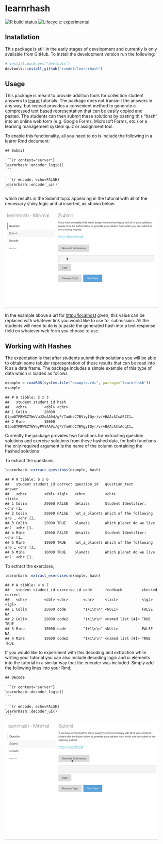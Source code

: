 
# learnrhash

<!-- badges: start -->

[![R build
status](https://github.com/rundel/learnrhash/workflows/R-CMD-check/badge.svg)](https://github.com/rundel/learnrhash/actions)
[![Lifecycle:
experimental](https://img.shields.io/badge/lifecycle-experimental-orange.svg)](https://www.tidyverse.org/lifecycle/#experimental)
<!-- badges: end -->

## Installation

This package is still in the early stages of development and currently
is only available from GitHub. To install the development version run
the following:

``` r
# install.packages("devtools")
devtools::install_github("rundel/learnrhash")
```

## Usage

This package is meant to provide addition tools for collection student
answers to [learnr](https://rstudio.github.io/learnr/) tutorials. The
package does not transmit the answers in any way, but instead provides a
convenient method to generate a compressed text based representation
that can be easily copied and pasted. The students can then submit these
solutions by pasting this “hash” into an online web form (e.g. Google
Forms, Microsoft Forms, etc.) or a learning management system quiz or
assignment tool.

To enable this functionality, all you need to do is include the
following in a learnr Rmd document:

    ## Submit
    
    ```{r context="server"}
    learnrhash::encoder_logic()
    ```
    
    ```{r encode, echo=FALSE}
    learnrhash::encoder_ui()
    ```

which results in the Submit topic appearing in the tutorial with all of
the necessary shiny logic and ui inserted, as shown below.

![Encode solutions](man/figures/encode.gif)

In the example above a url for <http://localhost> given, this value can
be replaced with whatever link you would like to use for submission. All
the students will need to do is to paste the generated hash into a text
response field on whatever web form you choose to use.

## Working with Hashes

The expectation is that after students submit their solutions you will
be able to obtain some tabular representation of these results that can
be read into R as a data frame. The package includes a simple example of
this type of data which is loaded as follows

``` r
example = readRDS(system.file("example.rds", package="learnrhash"))
example
```

    ## # A tibble: 2 x 3
    ##   student student_id hash                                                       
    ##   <chr>        <dbl> <chr>                                                      
    ## 1 Colin        20000 QlpoOTFBWSZTWeVuJ2oAA0d/gP/7aAhoC7BViyIOyr/v/+BAAcACsAS7C1…
    ## 2 Mine         10000 QlpoOTFBWSZTWYeyPVYAA0x/gP/7aAhoC7BVgyIOyr/v/+BAAcACsAdqC1…

Currently the package provides two functions for extracting question
solutions and exercise solutions from these hashed data, for both
functions the only required argument is the name of the column
containing the hashed solutions

To extract the questions,

``` r
learnrhash::extract_questions(example, hash)
```

    ## # A tibble: 6 x 6
    ##   student student_id correct question_id   question_text                answer  
    ##   <chr>        <dbl> <lgl>   <chr>         <chr>                        <list>  
    ## 1 Colin        20000 FALSE   details       Student Identifier:          <chr [1…
    ## 2 Colin        20000 FALSE   not_a_planets Which of the following are … <chr [2…
    ## 3 Colin        20000 TRUE    planets       Which planet do we live on?  <chr [1…
    ## 4 Mine         10000 FALSE   details       Student Identifier:          <chr [1…
    ## 5 Mine         10000 TRUE    not_a_planets Which of the following are … <chr [3…
    ## 6 Mine         10000 TRUE    planets       Which planet do we live on?  <chr [1…

To extract the exercises,

``` r
learnrhash::extract_exercises(example, hash)
```

    ## # A tibble: 4 x 7
    ##   student student_id exercise_id code      feedback         checked correct
    ##   <chr>        <dbl> <chr>       <chr>     <list>           <lgl>   <lgl>  
    ## 1 Colin        20000 code        "1+1\n\n" <NULL>           FALSE   NA     
    ## 2 Colin        20000 code2       "1+1\n\n" <named list [4]> TRUE    TRUE   
    ## 3 Mine         10000 code        "1+1\n\n" <NULL>           FALSE   NA     
    ## 4 Mine         10000 code2       "1+1\n\n" <named list [4]> TRUE    TRUE

If you would like to experiment with this decoding and extraction while
writing your tutorial you can also include decoding logic and ui
elements into the tutorial in a similar way that the encoder was
included. Simply add the following lines into your Rmd,

    ## Decode
    
    ```{r context="server"}
    learnrhash::decoder_logic()
    ```
    
    ```{r encode, echo=FALSE}
    learnrhash::decoder_ui()
    ```

![Decode solutions](man/figures/decode.gif)
